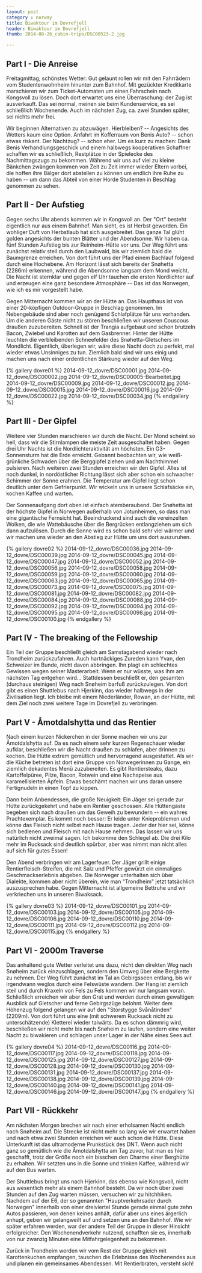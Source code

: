 ```yaml
---
layout: post
category : norway
title: Biwaktour im Dovrefjell  
header: Biwaktour im Dovrefjell 
thumb: 2014-08-26_cabin-trips/DSC00523-2.jpg

---
```


## Part I - Die Anreise
Freitagmittag, schönstes Wetter: Gut gelaunt rollen wir mit den Fahrrädern vom Studentenwohnheim hinunter zum Bahnhof. Mit gezückter Kreditkarte marschieren wir zum Ticket-Automaten um einen Fahrschein nach Kongsvoll zu lösen. Doch dort erwartet uns eine Überraschung: der Zug ist ausverkauft. Das sei normal, meinen sie beim Kundenservice, es sei schließlich Wochenende. Auch im nächsten Zug, ca. zwei Stunden später, sei nichts mehr frei. 

Wir beginnen Alternativen zu abzuwägen. <!--more--> Hierbleiben? -- Angesichts des Wetters kaum eine Option. Anfahrt im Kofferraum von Benis Auto? -- schon etwas riskant. Der Nachtzug? -- schon eher. Um es kurz zu machen: Dank Benis Verhandlungsgeschick und einem halbwegs kooperativen Schaffner schaffen wir es schließlich, Restplätze in der Spielecke des Nachmittagszugs zu bekommen. Während wir uns auf viel zu kleine Bänkchen zwängen kommen von Zeit zu Zeit immer wieder Eltern vorbei, die hoffen ihre
Bälger dort abstellen zu können um endlich ihre Ruhe zu haben -- um dann das Abteil von einer Horde Studenten in Beschlag genommen zu sehen. 

## Part II - Der Aufstieg
Gegen sechs Uhr abends kommen wir in Kongsvoll an. Der "Ort" besteht eigentlich nur aus einem Bahnhof. Man sieht, es ist Herbst geworden. Ein wohliger Duft von Herbstlaub hat sich ausgebreitet. Das ganze Tal glüht golden angesichts der bunten Blätter und der Abendsonne. Wir haben ca. fünf Stunden Aufstieg bis zur Reinheim-Hütte vor uns. Der Weg führt uns zunächst relativ steil durch den Laubwald, bis wir ziemlich bald die Baumgrenze erreichen. Von dort führt uns der Pfad einem Bachlauf
folgend durch eine Hochebene. Am Horizont lässt sich bereits der Snøhetta (2286m) erkennen, während die Abendsonne langsam dem Mond weicht. Die Nacht ist sternklar und gegen elf Uhr tauchen die ersten Nordlichter auf und erzeugen eine ganz besondere Atmosphäre -- Das ist das Norwegen, wie ich es mir vorgestellt habe. 

Gegen Mitternacht kommen wir an der Hütte an. Das Haupthaus ist von einer 20-köpfigen Outdoor-Gruppe in Beschlag genommen. Im Nebengebäude sind aber noch genügend Schlafplätze für uns vorhanden. Um die anderen Gäste nicht zu stören beschließen wir unseren Couscous draußen zuzubereiten. Schnell ist der Trangia aufgebaut und schon brutzeln Bacon, Zwiebel und Karotten auf dem Gasbrenner. Hinter der Hütte leuchten die verbleibenden Schneefelder des Snøhetta-Gletschers im Mondlicht.
Eigentlich, überlegen wir, wäre diese Nacht doch zu perfekt, mal wieder etwas Unsinniges zu tun. Ziemlich bald sind wir uns einig und machen uns nach einer ordentlichen Stärkung wieder auf den Weg. 

{% gallery dovre01 %}
2014-09-12_dovre/DSC00001.jpg
2014-09-12_dovre/DSC00002.jpg
2014-09-12_dovre/DSC00005-Bearbeitet.jpg
2014-09-12_dovre/DSC00009.jpg
2014-09-12_dovre/DSC00012.jpg
2014-09-12_dovre/DSC00015.jpg
2014-09-12_dovre/DSC00016.jpg
2014-09-12_dovre/DSC00022.jpg
2014-09-12_dovre/DSC00034.jpg
{% endgallery %}

## Part III - Der Gipfel 
Weitere vier Stunden marschieren wir durch die Nacht. Der Mond scheint so hell, dass wir die Stirnlampen die meiste Zeit ausgeschaltet haben. Gegen drei Uhr Nachts ist die Nordlichteraktivität am höchsten. Ein G3-Sonnensturm hat die Erde erreicht. Gebannt beobachten wir, wie weiß-grünliche Schwaden über die Berggipfel ziehen und am Nachthimmel pulsieren. Nach weiteren zwei Stunden erreichen wir den Gipfel. Alles ist noch dunkel, in nordöstlicher Richtung lässt sich aber
schon ein schwacher Schimmer der Sonne erahnen. Die Temperatur am Gipfel liegt schon deutlich unter dem Gefrierpunkt. Wir wickeln uns in unsere Schlafsäcke ein, kochen Kaffee und warten. 

Der Sonnenaufgang dort oben ist einfach atemberaubend. Der Snøhetta ist der höchste Gipfel in Norwegen außerhalb von Jotunheimen, so dass man eine gigantische Fernsicht hat. Beeindruckend sind auch die vereinzelten Wolken, die wie Wattebäusche über die Bergrücken entlangziehen um sich dann aufzulösen. Durch die Sonne wird es schon bald sehr viel wärmer und wir machen uns wieder an den Abstieg zur Hütte um uns dort auszuruhen.

{% gallery dovre02 %}
2014-09-12_dovre/DSC00036.jpg
2014-09-12_dovre/DSC00039.jpg
2014-09-12_dovre/DSC00045.jpg
2014-09-12_dovre/DSC00047.jpg
2014-09-12_dovre/DSC00052.jpg
2014-09-12_dovre/DSC00056.jpg
2014-09-12_dovre/DSC00058.jpg
2014-09-12_dovre/DSC00059.jpg
2014-09-12_dovre/DSC00060.jpg
2014-09-12_dovre/DSC00063.jpg
2014-09-12_dovre/DSC00065.jpg
2014-09-12_dovre/DSC00073.jpg
2014-09-12_dovre/DSC00075.jpg
2014-09-12_dovre/DSC00081.jpg
2014-09-12_dovre/DSC00082.jpg
2014-09-12_dovre/DSC00084.jpg
2014-09-12_dovre/DSC00088.jpg
2014-09-12_dovre/DSC00092.jpg
2014-09-12_dovre/DSC00094.jpg
2014-09-12_dovre/DSC00095.jpg
2014-09-12_dovre/DSC00098.jpg
2014-09-12_dovre/DSC00100.jpg
{% endgallery %}

## Part IV - The breaking of the Fellowship
Ein Teil der Gruppe beschließt gleich am Samstagabend wieder nach Trondheim zurückzufahren. Auch hartnäckiges Zureden kann Yvan, den Schweizer im Bunde, nicht davon abbringen. Ihn plagt ein schlechtes Gewissen wegen seiner Masterarbeit. Wenn er nur wüsste, was ihm am nächsten Tag entgehen wird... Stattdessen beschließt er, den gesamten (durchaus steinigen) Weg nach Snøheim barfuß zurückzulegen. Von dort gibt es einen Shuttlebus nach Hjerkinn, das wieder halbwegs in der
Zivilisation liegt. Ich bleibe mit einem Niederländer, Rowan, an der Hütte, mit dem Ziel noch zwei weitere
Tage im Dovrefjell zu verbringen. 

## Part V - Åmotdalshytta und das Rentier
Nach einem kurzen Nickerchen in der Sonne machen wir uns zur Åmotdalshytta auf. Da es nach einem sehr kurzen Regenschauer wieder aufklar, beschließen wir die Nacht draußen zu schlafen, aber drinnen zu kochen. Die Hütte extrem gemütlich und hervorragend ausgestattet. Als wir die Küche betreten ist dort eine Gruppe von Norwegerinnen zu Gange, ein ziemlich dekadentes Menü zuzubereiten. Es gibt Rentiersteaks, dazu Kartoffelpüree, Pilze, Bacon, Rotwein und eine Nachspeise aus karamellisierten
Äpfeln. Etwas beschämt machen wir uns daran unsere Fertignudeln in einen Topf zu kippen.

Dann beim Anbendessen, die große Neuigkeit: Ein Jäger sei gerade zur Hütte zurückgekehrt und habe ein Rentier geschossen. Alle Hüttengäste begeben sich nach draußen um das Geweih zu bewundern -- ein wahres Prachtexemplar. Es kommt noch besser: Er leide unter Knieproblemen und könne das Fleisch nicht selbst nach Hause tragen. Jeder der hier sei, könne sich bedienen und Fleisch mit nach Hause nehmen. Das lassen wir uns natürlich nicht zweimal sagen. Ich bekomme den Schlegel ab. Die drei 
Kilo mehr im Rucksack sind deutlich spürbar, aber was nimmt man nicht alles auf sich für gutes Essen!

Den Abend verbringen wir am Lagerfeuer. Der Jäger grillt einige Rentierfleisch-Streifen, die mit Salz und Pfeffer gewürzt ein einmaliges Geschmackserlebnis abgeben. Die Norweger unterhalten sich über Dialekte, kommen aber nicht überein, wie man "Trondheim" jetzt tatsächlich auszusprechen habe. Gegen Mitternacht ist allgemeine Bettruhe und wir verkriechen uns in unseren Biwaksack. 

{% gallery dovre03 %}
2014-09-12_dovre/DSC00101.jpg
2014-09-12_dovre/DSC00103.jpg
2014-09-12_dovre/DSC00105.jpg
2014-09-12_dovre/DSC00106.jpg
2014-09-12_dovre/DSC00110.jpg
2014-09-12_dovre/DSC00111.jpg
2014-09-12_dovre/DSC00112.jpg
2014-09-12_dovre/DSC00115.jpg
{% endgallery %}

## Part VI - 2000m Traverse
Das anhaltend gute Wetter verleitet uns dazu, nicht den direkten Weg nach Snøheim zurück einzuschlagen, sondern den Umweg über eine Bergkette zu nehmen. Der Weg führt zunächst im Tal an Gebirgsseen entlang, bis wir irgendwann weglos durch eine Felswüste wandern. Der Hang ist ziemlich steil und durch Kraxeln von Fels zu Fels kommen wir nur langsam voran. Schließlich erreichen wir aber den Grat und werden durch einen gewaltigen Ausblick auf Gletscher und ferne Gebirgszüge belohnt. Weiter dem
Höhenzug folgend gelangen wir auf den "Storstygge Svånåtinden" (2209m). Von dort führt uns eine (mit schwerem Rucksack nicht zu unterschätzende) Kletterei wieder talwärts. Da es schon dämmrig wird, beschließen wir nicht mehr bis nach Snøheim zu laufen, sondern eine weiter Nacht zu biwakieren und schlagen unser Lager in der Nähe eines Sees auf. 

{% gallery dovre04 %}
2014-09-12_dovre/DSC00116.jpg
2014-09-12_dovre/DSC00117.jpg
2014-09-12_dovre/DSC00118.jpg
2014-09-12_dovre/DSC00125.jpg
2014-09-12_dovre/DSC00127.jpg
2014-09-12_dovre/DSC00128.jpg
2014-09-12_dovre/DSC00130.jpg
2014-09-12_dovre/DSC00131.jpg
2014-09-12_dovre/DSC00137.jpg
2014-09-12_dovre/DSC00138.jpg
2014-09-12_dovre/DSC00139.jpg
2014-09-12_dovre/DSC00140.jpg
2014-09-12_dovre/DSC00141.jpg
2014-09-12_dovre/DSC00146.jpg
2014-09-12_dovre/DSC00147.jpg 
{% endgallery %}

## Part VII - Rückkehr
Am nächsten Morgen brechen wir nach einer erholsamen Nacht endlich nach Snøheim auf. Die Strecke ist nicht mehr so lang wie wir erwartet haben und nach etwa zwei Stunden erreichen wir auch schon die Hütte. Diese Unterkunft ist das ultramoderne Prunkstück des DNT. Wenn auch nicht ganz so gemütlich wie die Åmotdalshytta am Tag zuvor, hat man es hier geschafft, trotz der Größe noch ein bisschen den Charme einer Berghütte zu erhalten. Wir setzten uns in die Sonne und trinken Kaffee, während
wir auf den Bus warten. 

Der Shuttlebus bringt uns nach Hjerkinn, das ebenso wie Kongsvoll, nicht aus wesentlich mehr als einem Bahnhof besteht. Da wir noch über zwei Stunden auf den Zug warten müssen, versuchen wir zu hitchhiken. Nachdem auf der E6, der so genannten "Hauptverkehrsader durch Norwegen" innerhalb von einer dreiviertel Stunde gerade einmal gute zehn Autos passieren, von denen keines anhält, dafür aber uns eines ärgerlich anhupt, geben wir gelangweilt auf und setzen uns an den Bahnhof. Wie wir später
erfahren werden, war der andere Teil der Gruppe in dieser Hinsicht erfolgreicher. Den Wochenendverkehr nutzend, schafften sie es, innerhalb von nur zwanzig Minuten eine Mitfahrgelegenheit zu bekommen.

Zurück in Trondheim werden wir vom Rest der Gruppe gleich mit Karottenkuchen empfangen, tauschen die Erlebnisse des Wochenendes aus und planen ein gemeinsames Abendessen. Mit Rentierbraten, versteht sich!